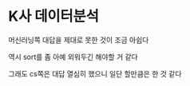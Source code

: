 # K사 데이터분석

머신러닝쪽 대답을 제대로 못한 것이 조금 아쉽다

역시 sort를 좀 아예 외워두긴 해야할 거 같다

그래도 cs쪽은 대답 열심히 했으니 일단 할만큼은 한 것 같다